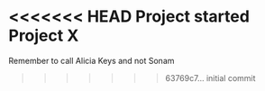 <<<<<<< HEAD
Project started
Project X
=======
Remember to call Alicia Keys and not Sonam
>>>>>>> 63769c7... initial commit
